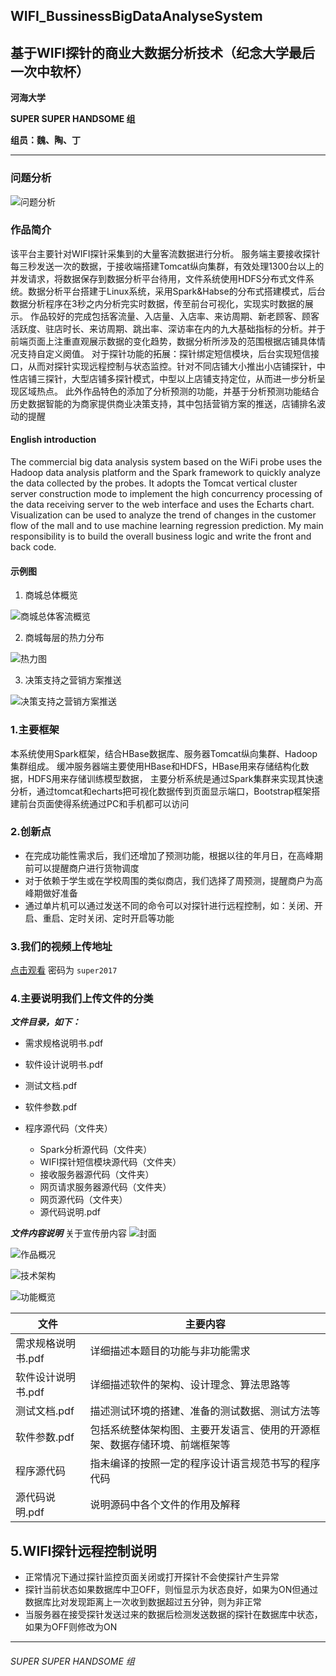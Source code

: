 ## WIFI_BussinessBigDataAnalyseSystem
## 基于WIFI探针的商业大数据分析技术（纪念大学最后一次中软杯）
**河海大学**

**SUPER SUPER HANDSOME 组**

**组员：魏、陶、丁**

****
### 问题分析
![问题分析](https://github.com/rainmaple/WIFI_BussinessBigDataAnalyseSystem/raw/master/images_about/%E9%97%AE%E9%A2%98%E5%88%86%E6%9E%90.png)
### 作品简介
该平台主要针对WIFI探针采集到的大量客流数据进行分析。
服务端主要接收探针每三秒发送一次的数据，于接收端搭建Tomcat纵向集群，有效处理1300台以上的并发请求，将数据保存到数据分析平台待用，文件系统使用HDFS分布式文件系统。数据分析平台搭建于Linux系统，采用Spark&Habse的分布式搭建模式，后台数据分析程序在3秒之内分析完实时数据，传至前台可视化，实现实时数据的展示。
作品较好的完成包括客流量、入店量、入店率、来访周期、新老顾客、顾客活跃度、驻店时长、来访周期、跳出率、深访率在内的九大基础指标的分析。并于前端页面上注重直观展示数据的变化趋势，数据分析所涉及的范围根据店铺具体情况支持自定义阕值。
对于探针功能的拓展：探针绑定短信模块，后台实现短信接口，从而对探针实现远程控制与状态监控。针对不同店铺大小推出小店铺探针，中性店铺三探针，大型店铺多探针模式，中型以上店铺支持定位，从而进一步分析呈现区域热点。
此外作品特色的添加了分析预测的功能，并基于分析预测功能结合历史数据智能的为商家提供商业决策支持，其中包括营销方案的推送，店铺排名波动的提醒

#### English introduction
The commercial big data analysis system based on the WiFi probe uses the Hadoop data analysis platform and the Spark framework to quickly analyze the data collected by the probes. It adopts the Tomcat vertical cluster server construction mode to implement the high concurrency processing of the data receiving server to the web interface and uses the Echarts chart. Visualization can be used to analyze the trend of changes in the customer flow of the mall and to use machine learning regression prediction. My main responsibility is to build the overall business logic and write the front and back code. 

#### 示例图

1. 商城总体概览

![商城总体客流概览](https://github.com/rainmaple/WIFI_BussinessBigDataAnalyseSystem/raw/master/images_about/%E5%95%86%E5%9C%BA%E6%80%BB%E4%BD%93%E6%83%85%E5%86%B5.png)

2. 商城每层的热力分布

![热力图](https://github.com/rainmaple/WIFI_BussinessBigDataAnalyseSystem/raw/master/images_about/%E5%95%86%E5%9F%8E%E5%8C%BA%E5%9F%9F%E7%83%AD%E7%82%B9.png)

3. 决策支持之营销方案推送

![决策支持之营销方案推送](https://github.com/rainmaple/WIFI_BussinessBigDataAnalyseSystem/raw/master/images_about/%E5%86%B3%E7%AD%96%E6%94%AF%E6%8C%81%E4%B9%8B%E8%90%A5%E9%94%80%E6%96%B9%E6%A1%88%E6%8E%A8%E9%80%81.png)


### 1.主要框架
本系统使用Spark框架，结合HBase数据库、服务器Tomcat纵向集群、Hadoop集群组成。
缓冲服务器端主要使用HBase和HDFS，HBase用来存储结构化数据，HDFS用来存储训练模型数据，
主要分析系统是通过Spark集群来实现其快速分析，通过tomcat和echarts把可视化数据传到页面显示端口，Bootstrap框架搭建前台页面使得系统通过PC和手机都可以访问

### 2.创新点
  - 在完成功能性需求后，我们还增加了预测功能，根据以往的年月日，在高峰期前可以提醒商户进行货物调度
  - 对于依赖于学生或在学校周围的类似商店，我们选择了周预测，提醒商户为高峰期做好准备
  - 通过单片机可以通过发送不同的命令可以对探针进行远程控制，如：关闭、开启、重启、定时关闭、定时开启等功能

### 3.我们的视频上传地址
[点击观看](http://v.youku.com/v_show/id_XMjg1ODE1NDc2MA==.html?spm=a2hzp.8244740.0.0) 密码为 `super2017`

### 4.主要说明我们上传文件的分类

***文件目录，如下：***

  - 需求规格说明书.pdf
  - 软件设计说明书.pdf
  - 测试文档.pdf
  - 软件参数.pdf
  - 程序源代码（文件夹）

    - Spark分析源代码（文件夹）
    - WIFI探针短信模块源代码（文件夹）
    - 接收服务器源代码（文件夹）
    - 网页请求服务器源代码（文件夹）
    - 网页源代码（文件夹）
    - 源代码说明.pdf

***文件内容说明***
关于宣传册内容
![封面](https://github.com/rainmaple/WIFI_BussinessBigDataAnalyseSystem/raw/master/images_about/%E5%AE%A3%E4%BC%A0%E5%86%8C/00%20%E5%B0%81%E9%9D%A2.jpg)

![作品概况](https://github.com/rainmaple/WIFI_BussinessBigDataAnalyseSystem/raw/master/images_about/宣传册/01%20作品概况.jpg)

![技术架构](https://github.com/rainmaple/WIFI_BussinessBigDataAnalyseSystem/raw/master/images_about/%E5%AE%A3%E4%BC%A0%E5%86%8C/02%20%E6%8A%80%E6%9C%AF%E6%9E%B6%E6%9E%84.jpg)

![功能概览](https://github.com/rainmaple/WIFI_BussinessBigDataAnalyseSystem/raw/master/images_about/%E5%AE%A3%E4%BC%A0%E5%86%8C/03%20%E5%8A%9F%E8%83%BD%E6%A6%82%E8%A7%88.jpg)

| 文件| 主要内容 |
| ------ | ------ |
| 需求规格说明书.pdf |详细描述本题目的功能与非功能需求 |
| 软件设计说明书.pdf | 详细描述软件的架构、设计理念、算法思路等 |
| 测试文档.pdf | 描述测试环境的搭建、准备的测试数据、测试方法等 |
| 软件参数.pdf| 包括系统整体架构图、主要开发语言、使用的开源框架、数据存储环境、前端框架等|
| 程序源代码 | 指未编译的按照一定的程序设计语言规范书写的程序代码 |
| 源代码说明.pdf | 说明源码中各个文件的作用及解释|

## 5.WIFI探针远程控制说明
 - 正常情况下通过探针监控页面关闭或打开探针不会使探针产生异常
 - 探针当前状态如果数据库中卫OFF，则恒显示为状态良好，如果为ON但通过数据库比对发现距离上一次收到数据超过五分钟，则为非正常
 - 当服务器在接受探针发送过来的数据后检测发送数据的探针在数据库中状态，如果为OFF则修改为ON

****

###### SUPER SUPER HANDSOME 组
